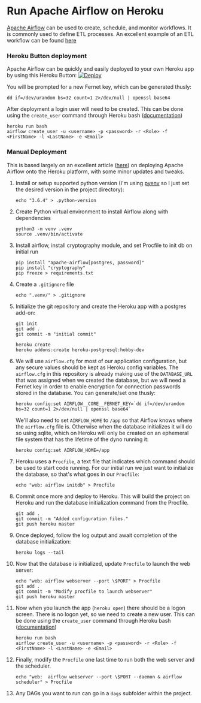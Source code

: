 # Run Apache Airflow on Heroku
[Apache Airflow](https://airflow.apache.org/) can be used to create, schedule, and monitor workflows.  It is commonly used to define ETL processes.  An excellent example of an ETL workflow can be found [here](https://gtoonstra.github.io/etl-with-airflow/etlexample.html)

### Heroku Button deployment
Apache Airflow can be quickly and easily deployed to your own Heroku app by using this Heroku Button:
[![Deploy](https://www.herokucdn.com/deploy/button.svg)](https://heroku.com/deploy?template=https://github.com/Cocolis-1/heroku_airflow/tree/master)

You will be prompted for a new Fernet key, which can be generated thusly:

    dd if=/dev/urandom bs=32 count=1 2>/dev/null | openssl base64

After deployment a login user will need to be created.  This can be done using the `create_user` command through Heroku bash ([documentation](https://airflow.apache.org/cli.html#create_user))
    
    heroku run bash
    airflow create_user -u <username> -p <password> -r <Role> -f <FirstName> -l <LastName> -e <Email>
    

### Manual Deployment
This is based largely on an excellent article ([here](https://medium.com/@damesavram/running-airflow-on-heroku-ed1d28f8013d)) on deploying Apache Airflow onto the Heroku platform, with some minor updates and tweaks.


1. Install or setup supported python version (I'm using [pyenv](https://github.com/pyenv/pyenv) so I just set the desired version in the project directory):
    ```
    echo "3.6.4" > .python-version
    ```
1. Create Python virtual environment to install Airflow along with dependencies
    ```
    python3 -m venv .venv
    source .venv/bin/activate
    ```

1. Install airflow, install cryptography module, and set Procfile to init db on initial run
    ```
    pip install "apache-airflow[postgres, password]"
    pip install "cryptography"
    pip freeze > requirements.txt
    ```

1. Create a `.gitignore` file
    ```
    echo ".venv/" > .gitignore
    ```

1. Initialize the git repository and create the Heroku app with a postgres add-on:
    ```
    git init
    git add .
    git commit -m "initial commit"

    heroku create
    heroku addons:create heroku-postgresql:hobby-dev
    ```

1. We will use `airflow.cfg` for most of our application configuration, but any secure values should be kept as Heroku config variables.  The `airflow.cfg` in this repository is already making use of the `DATABASE_URL` that was assigned when we created the database, but we will need a Fernet key in order to enable encryption for connection passwords stored in the database.  You can generate/set one thusly:
    ```
    heroku config:set AIRFLOW__CORE__FERNET_KEY=`dd if=/dev/urandom bs=32 count=1 2>/dev/null | openssl base64`
    ```
    We'll also need to set `AIRFLOW_HOME` to `/app` so that Airflow knows where the `airflow.cfg` file is.  Otherwise when the database initializes it will do so using sqlite, which on Heroku will only be created on an ephemeral file system that has the lifetime of the dyno running it:
    ```
    heroku config:set AIRFLOW_HOME=/app
    ```

1. Heroku uses a `Procfile`, a text file that indicates which command should be used to start code running.  For our initial run we just want to initialize the database, so that's what goes in our `Procfile`:
    ```
    echo "web: airflow initdb" > Procfile
    ```

1. Commit once more and deploy to Heroku.  This will build the project on Heroku and run the database initialization command from the Procfile.  
    ```
    git add .
    git commit -m "Added configuration files."
    git push heroku master
    ```

1. Once deployed, follow the log output and await completion of the database initialization:
    ```
    heroku logs --tail
    ```

1. Now that the database is initialized, update `Procfile` to launch the web server:
    ```
    echo "web: airflow webserver --port \$PORT" > Procfile
    git add .
    git commit -m "Modify procfile to launch webserver"
    git push heroku master
    ```

1. Now when you launch the app (`heroku open`) there should be a logon screen.  There is no logon yet, so we need to create a new user.  This can be done using the `create_user` command through Heroku bash ([documentation](https://airflow.apache.org/cli.html#create_user))
    ```
    heroku run bash
    airflow create_user -u <username> -p <password> -r <Role> -f <FirstName> -l <LastName> -e <Email>
    ```

1. Finally, modify the `Procfile` one last time to run both the web server and the scheduler.  
    ```
    echo "web:  airflow webserver --port \$PORT --daemon & airflow scheduler" > Procfile
    ```

1. Any DAGs you want to run can go in a `dags` subfolder within the project.
